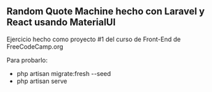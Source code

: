 ## Random Quote Machine hecho con Laravel y React usando MaterialUI

Ejercicio hecho como proyecto #1 del curso de Front-End de FreeCodeCamp.org

Para probarlo:

- php artisan migrate:fresh --seed
- php artisan serve
